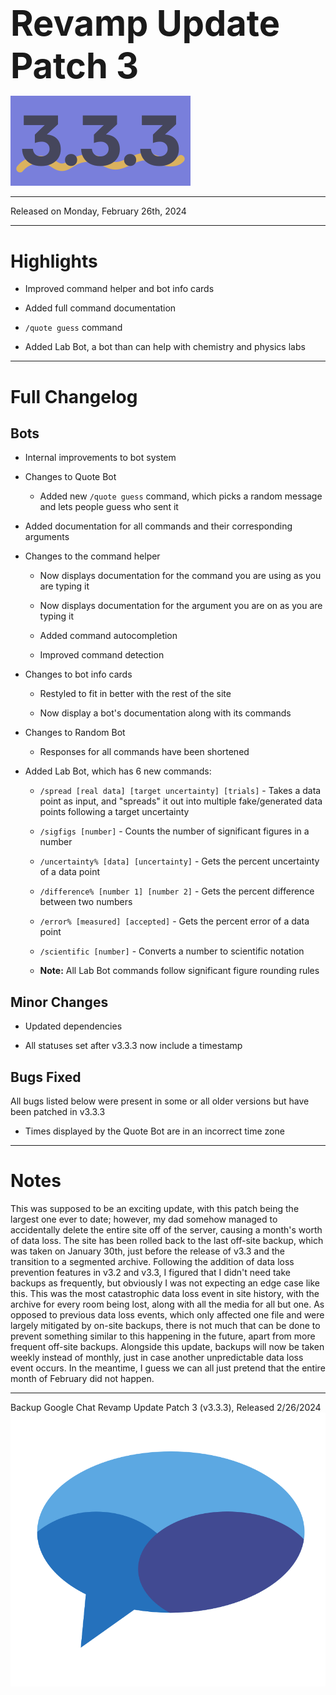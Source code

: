 <h1 style="font-size:4em;margin-bottom:0.25em;">
    Revamp Update Patch 3
</h1>

<img src="/public/v3.3.3.svg" height="10%" alt="v3.3.1">

<hr>

Released on Monday, February 26th, 2024

<hr>

<style>
    h1 {
        font-size: 2em;
    }
</style>

# Highlights

- Improved command helper and bot info cards

- Added full command documentation

- `/quote guess` command

- Added Lab Bot, a bot than can help with chemistry and physics labs

<hr>

# Full Changelog

## Bots

- Internal improvements to bot system

- Changes to Quote Bot

  - Added new `/quote guess` command, which picks a random message and lets people guess who sent it

- Added documentation for all commands and their corresponding arguments

- Changes to the command helper

  - Now displays documentation for the command you are using as you are typing it

  - Now displays documentation for the argument you are on as you are typing it

  - Added command autocompletion

  - Improved command detection

- Changes to bot info cards

  - Restyled to fit in better with the rest of the site

  - Now display a bot's documentation along with its commands

- Changes to Random Bot

  - Responses for all commands have been shortened

- Added Lab Bot, which has 6 new commands:

  - `/spread [real data] [target uncertainty] [trials]` - Takes a data point as input, and "spreads" it out into multiple fake/generated data points following a target uncertainty

  - `/sigfigs [number]` - Counts the number of significant figures in a number

  - `/uncertainty% [data] [uncertainty]` - Gets the percent uncertainty of a data point

  - `/difference% [number 1] [number 2]` - Gets the percent difference between two numbers

  - `/error% [measured] [accepted]` - Gets the percent error of a data point

  - `/scientific [number]` - Converts a number to scientific notation

  - **Note:** All Lab Bot commands follow significant figure rounding rules

## Minor Changes

- Updated dependencies

- All statuses set after v3.3.3 now include a timestamp

## Bugs Fixed

All bugs listed below were present in some or all older versions but have been patched in v3.3.3

- Times displayed by the Quote Bot are in an incorrect time zone

<hr>

# Notes

This was supposed to be an exciting update, with this patch being the largest one ever to date; however, my dad somehow managed to accidentally delete the entire site off of the server, causing a month's worth of data loss. The site has been rolled back to the last off-site backup, which was taken on January 30th, just before the release of v3.3 and the transition to a segmented archive. Following the addition of data loss prevention features in v3.2 and v3.3, I figured that I didn't need take backups as frequently, but obviously I was not expecting an edge case like this. This was the most catastrophic data loss event in site history, with the archive for every room being lost, along with all the media for all but one. As opposed to previous data loss events, which only affected one file and were largely mitigated by on-site backups, there is not much that can be done to prevent something similar to this happening in the future, apart from more frequent off-site backups. Alongside this update, backups will now be taken weekly instead of monthly, just in case another unpredictable data loss event occurs. In the meantime, I guess we can all just pretend that the entire month of February did not happen.

<hr>

Backup Google Chat Revamp Update Patch 3 (v3.3.3), Released 2/26/2024  
<img src="/public/logo.svg" height="10%" alt="Backup Google Chat">
